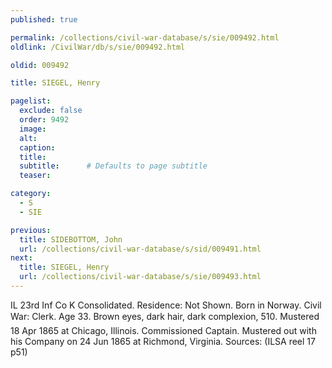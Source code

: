 ```yaml
---
published: true

permalink: /collections/civil-war-database/s/sie/009492.html
oldlink: /CivilWar/db/s/sie/009492.html

oldid: 009492

title: SIEGEL, Henry

pagelist:
  exclude: false
  order: 9492
  image: 
  alt:
  caption:
  title:
  subtitle:      # Defaults to page subtitle
  teaser:

category: 
  - S 
  - SIE

previous:
  title: SIDEBOTTOM, John
  url: /collections/civil-war-database/s/sid/009491.html  
next:
  title: SIEGEL, Henry
  url: /collections/civil-war-database/s/sie/009493.html   
---
```

IL 23rd Inf Co K Consolidated. Residence: Not Shown. Born in Norway. Civil War: Clerk. Age 33. Brown eyes, dark hair, dark complexion, 5&#146;10&#148;. Mustered 18 Apr 1865 at Chicago, Illinois. Commissioned Captain. Mustered out with his Company on 24 Jun 1865 at Richmond, Virginia. Sources: (ILSA reel 17 p51)